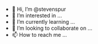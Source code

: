 - 👋 Hi, I’m @stevenspur
- 👀 I’m interested in ...
- 🌱 I’m currently learning ...
- 💞️ I’m looking to collaborate on ...
- 📫 How to reach me ...

<!---
stevenspur/stevenspur is a ✨ special ✨ repository because its `README.md` (this file) appears on your GitHub profile.
You can click the Preview link to take a look at your changes.
--->
